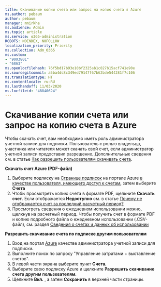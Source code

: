 ```yaml
---
title: Скачивание копии счета или запрос на копию счета в Azure
ms.author: pebaum
author: pebaum
manager: mnirkhe
ms.audience: Admin
ms.topic: article
ms.service: o365-administration
ROBOTS: NOINDEX, NOFOLLOW
localization_priority: Priority
ms.collection: Adm_O365
ms.custom:
- "9003801"
- "6863"
ms.openlocfilehash: 76f5bd17b93e10bf2325ab1c027b15acf741e90e
ms.sourcegitcommit: a5ba4dc8c349ed79147f67b62bde544281f7c106
ms.translationtype: HT
ms.contentlocale: ru-RU
ms.lasthandoff: 11/03/2020
ms.locfileid: "48840624"
---
```

# <a name="download-or-request-a-copy-of-my-bill-in-azure"></a>Скачивание копии счета или запрос на копию счета в Azure

Чтобы скачать счет, вам необходимо иметь роль администратора учетной записи для подписки. Пользователь с ролью владельца, участника или читателя может скачать свой счет, если администратор учетной записи предоставил разрешение. Дополнительные сведения см. в статье [Как разрешить пользователям скачивать счета](https://docs.microsoft.com/azure/cost-management-billing/manage/manage-billing-access#opt-in).

**Скачать счет Azure (PDF-файл)**

1. Выберите подписку на [Странице подписок](https://portal.azure.com/#blade/Microsoft_Azure_Billing/SubscriptionsBlade) на портале Azure [в качестве пользователя, имеющего доступ к счетам](https://docs.microsoft.com/azure/cost-management-billing/manage/manage-billing-access?WT.mc_id=Portal-Microsoft_Azure_Support), затем выберите **Счета**
2. Чтобы просмотреть копию счета в формате PDF, щелкните **Скачать счет**. Если отображается **Недоступно** см. в статье [Почему не отображается счет за последний расчетный период?](https://docs.microsoft.com/azure/cost-management-billing/manage/download-azure-invoice-daily-usage-date?WT.mc_id=Portal-Microsoft_Azure_Support#noinvoice)
3. Просмотреть сведения о ежедневном использовании можно, щелкнув на расчетный период. Чтобы получить счет в формате PDF и копию подробного файла о ежедневном использовании (.CSV-файл), см. раздел [Сведения о счетах и данных об использовании](https://docs.microsoft.com/azure/cost-management-billing/manage/download-azure-invoice-daily-usage-date?WT.mc_id=Portal-Microsoft_Azure_Support)  

**Разрешить скачивание счета по подписке другим пользователям**

1. Вход на портал [Azure](https://portal.azure.com/) качестве администратора учетной записи для подписки.
2. Выполните поиск по запросу "Управление затратами + выставление счетов".
3. В левой части экрана выберите пункт **Счета**.
4. Выберите свою подписку Azure и щелкните **Разрешить скачивание счета другим пользователям**.
5. Щелкните **Вкл.** , а затем **Сохранить** в верхней части страницы.
